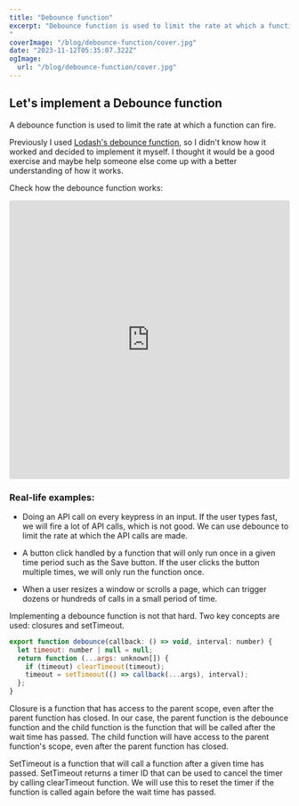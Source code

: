 ```yaml
---
title: "Debounce function"
excerpt: "Debounce function is used to limit the rate at which a function can fire. In this article, we will implement a custom debounce function. We will use closures and setTimeout to implement the debounce function.
"
coverImage: "/blog/debounce-function/cover.jpg"
date: "2023-11-12T05:35:07.322Z"
ogImage:
  url: "/blog/debounce-function/cover.jpg"
---
```


## Let's implement a Debounce function

A debounce function is used to limit the rate at which a function can fire.

Previously I used [Lodash's debounce function](https://lodash.com/docs/4.17.15#debounce), so I didn't know how it worked and decided to implement it myself. I thought it would be a good exercise and maybe help someone else come up with a better understanding of how it works.

Check how the debounce function works:

<iframe src="https://codesandbox.io/embed/vnnplw?view=preview"
     style="width:100%; height: 500px; border:0; border-radius: 4px; overflow:hidden;"
     title="Debounce function"
     allow="accelerometer; ambient-light-sensor; camera; encrypted-media; geolocation; gyroscope; hid; microphone; midi; payment; usb; vr; xr-spatial-tracking"
     sandbox="allow-forms allow-modals allow-popups allow-presentation allow-same-origin allow-scripts"
   ></iframe>

### Real-life examples:

- Doing an API call on every keypress in an input. If the user types fast, we will fire a lot of API calls, which is not good. We can use debounce to limit the rate at which the API calls are made.

- A button click handled by a function that will only run once in a given time period such as the Save button. If the user clicks the button multiple times, we will only run the function once.

- When a user resizes a window or scrolls a page, which can trigger dozens or hundreds of calls in a small period of time.

Implementing a debounce function is not that hard. Two key concepts are used: closures and setTimeout.

```javascript
export function debounce(callback: () => void, interval: number) {
  let timeout: number | null = null;
  return function (...args: unknown[]) {
    if (timeout) clearTimeout(timeout);
    timeout = setTimeout(() => callback(...args), interval);
  };
}
```

Closure is a function that has access to the parent scope, even after the parent function has closed. In our case, the parent function is the debounce function and the child function is the function that will be called after the wait time has passed. The child function will have access to the parent function's scope, even after the parent function has closed.

SetTimeout is a function that will call a function after a given time has passed. SetTimeout returns a timer ID that can be used to cancel the timer by calling clearTimeout function. We will use this to reset the timer if the function is called again before the wait time has passed.
